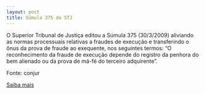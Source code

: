 ```yaml
---
layout: post
title: Súmula 375 do STJ
---
```

<p>O Superior Tribunal de Justiça editou a Súmula 375 (30/3/2009) aliviando as normas processuais relativas a fraudes de execução e transferindo o ônus da prova de fraude ao exequente, nos seguintes termos: “O reconhecimento da fraude de execução depende do registro da penhora do bem alienado ou da prova de má-fé do terceiro adquirente”.</p><p>Fonte: conjur</p><p><a href="http://www.conjur.com.br/2009-jun-29/sumula-375-elimina-efeitos-codigo-processo-civil" target="_blank">Saiba mais </a></p>
